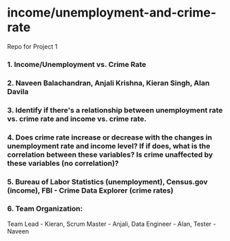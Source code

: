 # income/unemployment-and-crime-rate
Repo for Project 1

### 1. Income/Unemployment vs. Crime Rate
### 2. Naveen Balachandran, Anjali Krishna, Kieran Singh, Alan Davila
### 3. Identify if there's a relationship between unemployment rate vs. crime rate and income vs. crime rate.
### 4. Does crime rate increase or decrease with the changes in unemployment rate and income level? If if does, what is the correlation between these variables? Is crime unaffected by these variables (no correlation)?
### 5. Bureau of Labor Statistics (unemployment), Census.gov (income), FBI - Crime Data Explorer (crime rates)
### 6. Team Organization:
   Team Lead - Kieran,
   Scrum Master - Anjali,
   Data Engineer - Alan,
   Tester - Naveen
